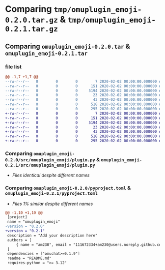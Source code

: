 # Comparing `tmp/omuplugin_emoji-0.2.0.tar.gz` & `tmp/omuplugin_emoji-0.2.1.tar.gz`

## Comparing `omuplugin_emoji-0.2.0.tar` & `omuplugin_emoji-0.2.1.tar`

### file list

```diff
@@ -1,7 +1,7 @@
--rw-r--r--   0        0        0        7 2020-02-02 00:00:00.000000 omuplugin_emoji-0.2.0/.python-version
--rw-r--r--   0        0        0      151 2020-02-02 00:00:00.000000 omuplugin_emoji-0.2.0/src/omuplugin_emoji/__init__.py
--rw-r--r--   0        0        0     5194 2020-02-02 00:00:00.000000 omuplugin_emoji-0.2.0/src/omuplugin_emoji/plugin.py
--rw-r--r--   0        0        0       23 2020-02-02 00:00:00.000000 omuplugin_emoji-0.2.0/.gitignore
--rw-r--r--   0        0        0       43 2020-02-02 00:00:00.000000 omuplugin_emoji-0.2.0/README.md
--rw-r--r--   0        0        0      518 2020-02-02 00:00:00.000000 omuplugin_emoji-0.2.0/pyproject.toml
--rw-r--r--   0        0        0      295 2020-02-02 00:00:00.000000 omuplugin_emoji-0.2.0/PKG-INFO
+-rw-r--r--   0        0        0        7 2020-02-02 00:00:00.000000 omuplugin_emoji-0.2.1/.python-version
+-rw-r--r--   0        0        0      151 2020-02-02 00:00:00.000000 omuplugin_emoji-0.2.1/src/omuplugin_emoji/__init__.py
+-rw-r--r--   0        0        0     5194 2020-02-02 00:00:00.000000 omuplugin_emoji-0.2.1/src/omuplugin_emoji/plugin.py
+-rw-r--r--   0        0        0       23 2020-02-02 00:00:00.000000 omuplugin_emoji-0.2.1/.gitignore
+-rw-r--r--   0        0        0       43 2020-02-02 00:00:00.000000 omuplugin_emoji-0.2.1/README.md
+-rw-r--r--   0        0        0      518 2020-02-02 00:00:00.000000 omuplugin_emoji-0.2.1/pyproject.toml
+-rw-r--r--   0        0        0      295 2020-02-02 00:00:00.000000 omuplugin_emoji-0.2.1/PKG-INFO
```

### Comparing `omuplugin_emoji-0.2.0/src/omuplugin_emoji/plugin.py` & `omuplugin_emoji-0.2.1/src/omuplugin_emoji/plugin.py`

 * *Files identical despite different names*

### Comparing `omuplugin_emoji-0.2.0/pyproject.toml` & `omuplugin_emoji-0.2.1/pyproject.toml`

 * *Files 1% similar despite different names*

```diff
@@ -1,10 +1,10 @@
 [project]
 name = "omuplugin_emoji"
-version = "0.2.0"
+version = "0.2.1"
 description = "Add your description here"
 authors = [
     { name = "am230", email = "111672334+am230@users.noreply.github.com" },
 ]
 dependencies = ["omuchat>=0.1.9"]
 readme = "README.md"
 requires-python = ">= 3.12"
```

